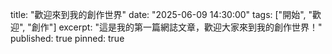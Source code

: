 title: "歡迎來到我的創作世界"
date: "2025-06-09 14:30:00"
tags: ["開始", "歡迎", "創作"]
excerpt: "這是我的第一篇網誌文章，歡迎大家來到我的創作世界！"
published: true
pinned: true
